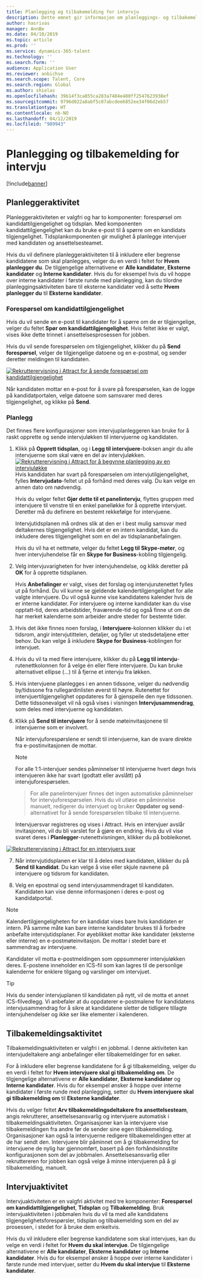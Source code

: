 ```yaml
---
title: Planlegging og tilbakemelding for intervju
description: Dette emnet gir informasjon om planleggings- og tilbakemeldingsaktiviteter for intervju i Attract.
author: hasrivas
manager: AnnBe
ms.date: 04/10/2019
ms.topic: article
ms.prod: ''
ms.service: dynamics-365-talent
ms.technology: ''
ms.search.form: ''
audience: Application User
ms.reviewer: anbichse
ms.search.scope: Talent, Core
ms.search.region: Global
ms.author: shielas
ms.openlocfilehash: 39b14f3ca855ca283a7484e480ff2547623938ef
ms.sourcegitcommit: 9796d022a8abf5c07abcdee6852ee34f06d2eb57
ms.translationtype: HT
ms.contentlocale: nb-NO
ms.lasthandoff: 04/12/2019
ms.locfileid: "989943"
---
```

# <a name="interview-scheduling-and-feedback"></a>Planlegging og tilbakemelding for intervju

[!include[banner](../includes/banner.md)]

## <a name="scheduler-activity"></a>Planleggeraktivitet

Planleggeraktiviteten er valgfri og har to komponenter: forespørsel om kandidattilgjengelighet og tidsplan. Med komponenten kandidattilgjengelighet kan du bruke e-post til å spørre om en kandidats tilgjengelighet. Tidsplankomponenten gir mulighet å planlegge intervjuer med kandidaten og ansettelsesteamet.

Hvis du vil definere planleggeraktiviteten til å inkludere eller begrense kandidatene som skal planlegges, velger du en verdi i feltet for **Hvem planlegger du**. De tilgjengelige alternativene er **Alle kandidater**, **Eksterne kandidater** og **Interne kandidater**. Hvis du for eksempel hvis du vil hoppe over interne kandidater i første runde med planlegging, kan du tilordne planleggingsaktiviteten bare til eksterne kandidater ved å sette **Hvem planlegger du** til **Eksterne kandidater**.

### <a name="candidate-availability-request"></a>Forespørsel om kandidattilgjengelighet

Hvis du vil sende en e-post til kandidater for å spørre om de er tilgjengelige, velger du feltet **Spør om kandidattilgjengelighet**. Hvis feltet ikke er valgt, vises ikke dette trinnet i ansettelsesprosessen for jobben.

Hvis du vil sende forespørselen om tilgjengelighet, klikker du på **Send forespørsel**, velger de tilgjengelige datoene og en e-postmal, og sender deretter meldingen til kandidaten.

[![Rekrutterervisning i Attract for å sende forespørsel om kandidattilgjengelighet](./media/scheduler-candidate-request.png)](./media/scheduler-candidate-request.png)

Når kandidaten mottar en e-post for å svare på forespørselen, kan de logge på kandidatportalen, velge datoene som samsvarer med deres tilgjengelighet, og klikke på **Send**.

### <a name="schedule"></a>Planlegg
Det finnes flere konfigurasjoner som intervjuplanleggeren kan bruke for å raskt opprette og sende intervjuløkken til intervjuerne og kandidaten.

1. Klikk på **Opprett tidsplan**, og i **Legg til intervjuere**-boksen angir du alle intervjuerne som skal være en del av intervjuløkken.
[![Rekrutterervisning i Attract for å begynne planlegging av en intervjuløkke](./media/schedule-start-over.png)](./media/schedule-start-over.png)   
    Hvis kandidaten har svart på forespørselen om intervjutilgjengelighet, fylles **Intervjudato**-feltet ut på forhånd med deres valg. Du kan velge en annen dato om nødvendig.
    
    Hvis du velger feltet **Gjør dette til et panelintervju**, flyttes gruppen med intervjuere til venstre til en enkel panelløkke for å opprette intervjuet. Deretter må du definere en bestemt rekkefølge for intervjuene.
    
    Intervjutidsplanen må ordnes slik at den er i best mulig samsvar med deltakernes tilgjengelighet. Hvis det er en intern kandidat, kan du inkludere deres tilgjengelighet som en del av tidsplananbefalingen.
    
    Hvis du vil ha et nettmøte, velger du feltet **Legg til Skype-møter**, og hver intervjuhendelse får en **Skype for Business**-kobling tilgjengelig.

2. Velg intervjuvarigheten for hver intervjuhendelse, og klikk deretter på **OK** for å opprette tidsplanen.

    Hvis **Anbefalinger** er valgt, vises det forslag og intervjurutenettet fylles ut på forhånd. Du vil kunne se gjeldende kalendertilgjengelighet for alle valgte intervjuere. Du vil også kunne vise kandidatens kalender hvis de er interne kandidater. For intervjuere og interne kandidater kan du vise opptatt-tid, deres arbeidstider, fraværende-tid og også finne ut om de har merket kalenderne som arbeider andre steder for bestemte tider. 

3. Hvis det ikke finnes noen forslag, i **Intervjuere**-kolonnen klikker du i et tidsrom, angir intervjutittelen, detaljer, og fyller ut stedsdetaljene etter behov. Du kan velge å inkludere **Skype for Business**-koblingen for intervjuet.

4. Hvis du vil ta med flere intervjuere, klikker du på **Legg til intervju**-rutenettkolonnen for å velge én eller flere intervjuere. Du kan bruke alternativet ellipse (...) til å fjerne et intervju fra løkken.
    
5. Hvis intervjuene planlegges i en annen tidssone, velger du nødvendig by/tidssone fra rullegardinlisten øverst til høyre. Rutenettet for intervjuertilgjengelighet oppdateres for å gjenspeile den nye tidssonen. Dette tidssonevalget vil nå også vises i visningen **Intervjusammendrag**, som deles med intervjuerne og kandidaten. 

6. Klikk på **Send til intervjuere** for å sende møteinvitasjonene til intervjuerne som er involvert.

    Når intervjuforespørslene er sendt til intervjuerne, kan de svare direkte fra e-postinvitasjonen de mottar.

    >[!NOTE]
    > For alle 1:1-intervjuer sendes påminnelser til intervjuerne hvert døgn hvis intervjueren ikke har svart (godtatt eller avslått) på intervjuforespørselen.

    > For alle panelintervjuer finnes det ingen automatiske påminnelser for intervjuforespørselen. Hvis du vil utløse en påminnelse manuelt, redigerer du intervjuet og bruker **Oppdater og send**-alternativet for å sende forespørselen tilbake til intervjuerne.

    Intervjuersvar registreres og vises i Attract. Hvis en intervjuer avslår invitasjonen, vil du bli varslet for å gjøre en endring. Hvis du vil vise svaret deres i **Planlegger**-rutenettvisningen, klikker du på bobleikonet.

[![Rekrutterervisning i Attract for en intervjuers svar](./media/schedule-interviewer-response2.png)](./media/schedule-interviewer-response2.png)

7. Når intervjutidsplanen er klar til å deles med kandidaten, klikker du på **Send til kandidat**. Du kan velge å vise eller skjule navnene på intervjuere og tidsrom for kandidaten.

8. Velg en epostmal og send intervjusammendraget til kandidaten. Kandidaten kan vise denne informasjonen i deres e-post og kandidatportal.
    
>[!NOTE] 
> Kalendertilgjengeligheten for en kandidat vises bare hvis kandidaten er intern. På samme måte kan bare interne kandidater brukes til å forbedre anbefalte intervjutidsplaner. For øyeblikket mottar ikke kandidater (eksterne eller interne) en e-postmøteinvitasjon. De mottar i stedet bare et sammendrag av intervjuene.

Kandidater vil motta e-postmeldingen som oppsummerer intervjuløkken deres. E-postene inneholder en ICS-fil som kan lagres til de personlige kalenderne for enklere tilgang og varslinger om intervjuet.

>[!TIP] 
> Hvis du sender intervjuplanen til kandidaten på nytt, vil de motta et annet ICS-filvedlegg. Vi anbefaler at du oppdaterer e-postmalene for kandidatens intervjusammendrag for å sikre at kandidatene sletter de tidligere tillagte intervjuhendelser og ikke ser like elementer i kalenderen. 

## <a name="feedback-activity"></a>Tilbakemeldingsaktivitet

Tilbakemeldingsaktiviteten er valgfri i en jobbmal. I denne aktiviteten kan intervjudeltakere angi anbefalinger eller tilbakemeldinger for en søker. 

For å inkludere eller begrense kandidatene for å gi tilbakemelding, velger du en verdi i feltet for **Hvem intervjuere skal gi tilbakemelding om**.  De tilgjengelige alternativene er **Alle kandidater**, **Eksterne kandidater** og **Interne kandidater**. Hvis du for eksempel ønsker å hoppe over interne kandidater i første runde med planlegging, setter du **Hvem intervjuere skal gi tilbakemelding om** til **Eksterne kandidater**.

Hvis du velger feltet **Arv tilbakemeldingsdeltakere fra ansettelsesteam**, angis rekrutterer, ansettelsesansvarlig og intervjuere automatisk i tilbakemeldingsaktiviteten. Organisasjoner kan la intervjuere vise tilbakemeldingen fra andre før de sender sine egen tilbakemelding. Organisasjoner kan også la intervjuerne redigere tilbakemeldingen etter at de har sendt den. Intervjuere blir påminnet om å gi tilbakemelding for intervjuene de nylig har gjennomført, basert på den forhåndsinnstilte konfigurasjonen som del av jobbmalen. Ansettelsesansvarlig eller rekruttereren for jobben kan også velge å minne intervjueren på å gi tilbakemelding, manuelt.

## <a name="interview-activity"></a>Intervjuaktivitet

Intervjuaktiviteten er en valgfri aktivitet med tre komponenter: **Forespørsel om kandidattilgjengelighet**, **Tidsplan** og **Tilbakemelding**. Bruk intervjuaktiviteten i jobbmalen hvis du vil ta med alle kandidatens tilgjengelighetsforespørsler, tidsplan og tilbakemelding som en del av prosessen, i stedet for å bruke dem enkeltvis.

Hvis du vil inkludere eller begrense kandidatene som skal intervjues, kan du velge en verdi i feltet for **Hvem du skal intervjue**. De tilgjengelige alternativene er **Alle kandidater**, **Eksterne kandidater** og **Interne kandidater**. Hvis du for eksempel ønsker å hoppe over interne kandidater i første runde med intervjuer, setter du **Hvem du skal intervjue** til **Eksterne kandidater**.
